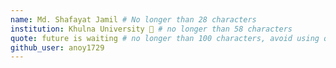 ```yaml
---
name: Md. Shafayat Jamil # No longer than 28 characters
institution: Khulna University 🚩 # no longer than 58 characters
quote: future is waiting # no longer than 100 characters, avoid using quotes(") to guarantee the format remains the same.
github_user: anoy1729
---
```


